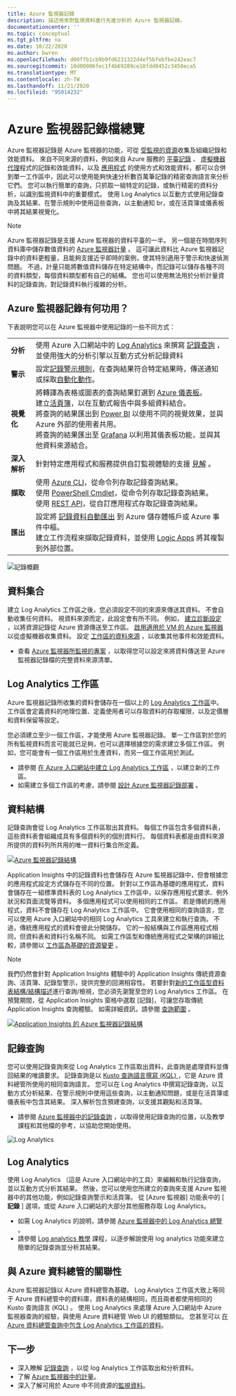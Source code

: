 ```yaml
---
title: Azure 監視器記錄
description: 描述用來對監視資料進行先進分析的 Azure 監視器記錄。
documentationcenter: ''
ms.topic: conceptual
ms.tgt_pltfrm: na
ms.date: 10/22/2020
ms.author: bwren
ms.openlocfilehash: d00ffb1cb9b9fd6231322d4ef5bfebfbe242eac7
ms.sourcegitcommit: 10d00006fec1f4b69289ce18fdd0452c3458eca5
ms.translationtype: MT
ms.contentlocale: zh-TW
ms.lasthandoff: 11/21/2020
ms.locfileid: "95014232"
---
```

# <a name="azure-monitor-logs-overview"></a>Azure 監視器記錄檔總覽
Azure 監視器記錄是 Azure 監視器的功能，可從 [受監視的資源](../monitor-reference.md)收集及組織記錄和效能資料。 來自不同來源的資料，例如來自 Azure 服務的 [平臺記錄](platform-logs-overview.md) 、 [虛擬機器代理](agents-overview.md)程式的記錄和效能資料，以及 [應用程式](../app/app-insights-overview.md) 的使用方式和效能資料，都可以合併到單一工作區中，因此可以使用能夠快速分析數百萬筆記錄的精密查詢語言來分析它們。 您可以執行簡單的查詢，只抓取一組特定的記錄，或執行精密的資料分析，以識別監視資料中的重要模式。 使用 Log Analytics 以互動方式使用記錄查詢及其結果、在警示規則中使用這些查詢，以主動通知 br，或在活頁簿或儀表板中將其結果視覺化。

> [!NOTE]
> Azure 監視器記錄是支援 Azure 監視器的資料平臺的一半。 另一個是在時間序列資料庫中儲存數值資料的 [Azure 監視器計量](data-platform-metrics.md) 。 這可讓此資料比 Azure 監視器記錄中的資料更輕量，且能夠支援近乎即時的案例，使其特別適用于警示和快速偵測問題。 不過，計量只能將數值資料儲存在特定結構中，而記錄可以儲存各種不同的資料類型，每個資料類型都有自己的結構。 您也可以使用無法用於分析計量資料的記錄查詢，對記錄資料執行複雜的分析。


## <a name="what-can-you-do-with-azure-monitor-logs"></a>Azure 監視器記錄有何功用？
下表說明您可以在 Azure 監視器中使用記錄的一些不同方式：

|  |  |
|:---|:---|
| **分析** | 使用 Azure 入口網站中的 [Log Analytics](../log-query/get-started-portal.md) 來撰寫 [記錄查詢](../log-query/log-query-overview.md) ，並使用強大的分析引擎以互動方式分析記錄資料 |
| **警示** | 設定[記錄警示規則](alerts-log.md)，在查詢結果符合特定結果時，傳送通知或採取[自動化動作](action-groups.md)。 |
| **視覺化** | 將轉譯為表格或圖表的查詢結果釘選到 [Azure 儀表板](../../azure-portal/azure-portal-dashboards.md)。<br>建立[活頁簿](../app/usage-workbooks.md)，以在互動式報告中與多組資料結合。 <br>將查詢的結果匯出到 [Power BI](powerbi.md) 以使用不同的視覺效果，並與 Azure 外部的使用者共用。<br>將查詢的結果匯出至 [Grafana](grafana-plugin.md) 以利用其儀表板功能，並與其他資料來源結合。|
| **深入解析** | 針對特定應用程式和服務提供自訂監視體驗的支援 [見解](../monitor-reference.md#insights-and-core-solutions) 。  |
| **擷取** | 使用 [Azure CLI](/cli/azure/ext/log-analytics/monitor/log-analytics)，從命令列存取記錄查詢結果。<br>使用 [PowerShell Cmdlet](https://docs.microsoft.com/powershell/module/az.operationalinsights)，從命令列存取記錄查詢結果。<br>使用 [REST API](https://dev.loganalytics.io/)，從自訂應用程式存取記錄查詢結果。 |
| **匯出** | 設定將 [記錄資料自動匯出](logs-data-export.md) 到 Azure 儲存體帳戶或 Azure 事件中樞。<br>建立工作流程來擷取記錄資料，並使用 [Logic Apps](logicapp-flow-connector.md) 將其複製到外部位置。 |

![記錄概觀](media/data-platform-logs/logs-overview.png)


## <a name="data-collection"></a>資料集合
建立 Log Analytics 工作區之後，您必須設定不同的來源來傳送其資料。 不會自動收集任何資料。 視資料來源而定，此設定會有所不同。 例如， [建立診斷設定](diagnostic-settings.md) ，以將資源記錄從 Azure 資源傳送至工作區。 [啟用適用於 VM 的 Azure 監視器](../insights/vminsights-enable-overview.md) 以從虛擬機器收集資料。 設定 [工作區的資料來源](data-sources.md) ，以收集其他事件和效能資料。

- 查看 [Azure 監視器所監視的專案](../monitor-reference.md) ，以取得您可以設定來將資料傳送至 Azure 監視器記錄檔的完整資料來源清單。


## <a name="log-analytics-workspaces"></a>Log Analytics 工作區
Azure 監視器記錄所收集的資料會儲存在一個以上的 [Log Analytics 工作區](./design-logs-deployment.md)中。 工作區會定義資料的地理位置、定義使用者可以存取資料的存取權限，以及定價層和資料保留等設定。  

您必須建立至少一個工作區，才能使用 Azure 監視器記錄。 單一工作區對於您的所有監視資料而言可能就已足夠，也可以選擇根據您的需求建立多個工作區。 例如，您可能會有一個工作區用於生產資料，而另一個工作區用於測試。 

- 請參閱 [在 Azure 入口網站中建立 Log Analytics 工作區](../learn/quick-create-workspace.md) ，以建立新的工作區。
- 如需建立多個工作區的考慮，請參閱 [設計 Azure 監視器記錄部署](design-logs-deployment.md) 。

## <a name="data-structure"></a>資料結構
記錄查詢會從 Log Analytics 工作區取出其資料。 每個工作區包含多個資料表，這些資料表會組織成具有多個資料列的個別資料行。 每個資料表都是由資料來源所提供的資料列所共用的唯一資料行集合所定義。 

[![Azure 監視器記錄結構](media/data-platform-logs/logs-structure.png)](media/data-platform-logs/logs-structure.png#lightbox)


Application Insights 中的記錄資料也會儲存在 Azure 監視器記錄中，但會根據您的應用程式設定方式儲存在不同的位置。 針對以工作區為基礎的應用程式，資料會儲存在一組標準資料表的 Log Analytics 工作區中，以保存應用程式要求、例外狀況和頁面流覽等資料。 多個應用程式可以使用相同的工作區。 若是傳統的應用程式，資料不會儲存在 Log Analytics 工作區中。 它會使用相同的查詢語言，您可以使用 Azure 入口網站中的相同 Log Analytics 工具來建立和執行查詢。 不過，傳統應用程式的資料會彼此分開儲存。 它的一般結構與工作區應用程式相同，但資料表和資料行名稱不同。 如需工作區型和傳統應用程式之架構的詳細比較，請參閱以 [工作區為基礎的資源變更](../app/apm-tables.md) 。


> [!NOTE]
> 我們仍然會針對 Application Insights 體驗中的 Application Insights 傳統資源查詢、活頁簿、記錄型警示，提供完整的回溯相容性。 若要針對[新的工作區型資料表結構/結構描述](../app/apm-tables.md)進行查詢/檢視，您必須先瀏覽至您的 Log Analytics 工作區。 在預覽期間，從 Application Insights 窗格中選取 [記錄]，可讓您存取傳統 Application Insights 查詢體驗。 如需詳細資訊，請參閱 [查詢範圍](../log-query/scope.md) 。


[![Application Insights 的 Azure 監視器記錄結構](media/data-platform-logs/logs-structure-ai.png)](media/data-platform-logs/logs-structure-ai.png#lightbox)


## <a name="log-queries"></a>記錄查詢
您可以使用記錄查詢來從 Log Analytics 工作區取出資料，此查詢是處理資料並傳回結果的唯讀要求。 記錄查詢是以 [Kusto 查詢語言撰寫 (KQL) ](/azure/data-explorer/kusto/query/)，它是 Azure 資料總管所使用的相同查詢語言。 您可以在 Log Analytics 中撰寫記錄查詢，以互動方式分析結果、在警示規則中使用這些查詢，以主動通知問題，或是在活頁簿或儀表板中包含其結果。 深入解析包含預建查詢，以支援其觀點和活頁簿。

- 請參閱 [Azure 監視器中的記錄查詢](log-query/../../log-query/log-query-overview.md) ，以取得使用記錄查詢的位置，以及教學課程和其他檔的參考，以協助您開始使用。

![Log Analytics](media/data-platform-logs/log-analytics.png)

## <a name="log-analytics"></a>Log Analytics
使用 Log Analytics （這是 Azure 入口網站中的工具）來編輯和執行記錄查詢，並以互動方式分析其結果。 然後，您可以使用您所建立的查詢來支援 Azure 監視器中的其他功能，例如記錄查詢警示和活頁簿。 從 [Azure 監視器] 功能表中的 [ **記錄** ] 選項，或從 Azure 入口網站的大部分其他服務存取 Log Analytics。

- 如需 Log Analytics 的說明，請參閱 [Azure 監視器中的 Log Analytics 總覽](/azure/azure-monitor/log-query/log-analytics-overview) 。 
- 請參閱 [Log analytics 教學](/azure/azure-monitor/log-query/log-analytics-tutorial) 課程，以逐步解說使用 log analytics 功能來建立簡單的記錄查詢並分析其結果。



## <a name="relationship-to-azure-data-explorer"></a>與 Azure 資料總管的關聯性
Azure 監視器記錄以 Azure 資料總管為基礎。 Log Analytics 工作區大致上等同于 Azure 資料總管中的資料庫，資料表的結構相同，而且兩者都使用相同的 Kusto 查詢語言 (KQL) 。 使用 Log Analytics 來處理 Azure 入口網站中 Azure 監視器查詢的經驗，與使用 Azure 資料總管 Web UI 的體驗類似。 您甚至可以 [在 Azure 資料總管查詢中包含 Log Analytics 工作區的資料](/azure/data-explorer/query-monitor-data)。 


## <a name="next-steps"></a>下一步

- 深入瞭解 [記錄查詢](../log-query/log-query-overview.md) ，以從 log Analytics 工作區取出和分析資料。
- 了解 [Azure 監視器中的計量](data-platform-metrics.md)。
- 深入了解可用於 Azure 中不同資源的[監視資料](data-sources.md)。
